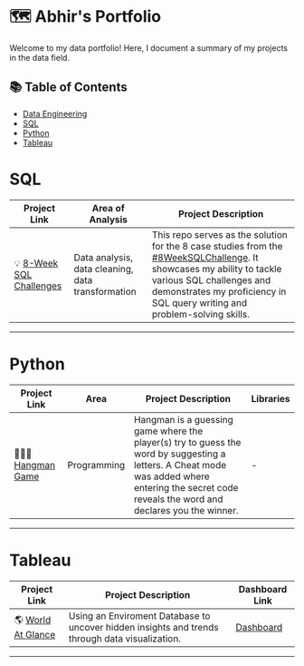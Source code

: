 # 🗺 Abhir's Portfolio

Welcome to my data portfolio! Here, I document a summary of my projects in the data field. 

## 📚 Table of Contents
- [Data Engineering](#data-engineering)
- [SQL](#sql)
- [Python](#python)
- [Tableau](#tableau)  
<!--
# Data Engineering

| Project Link | Completion Date | Tools | Project Description | 
|---|---|---|---|
| 🚗 [Uber Taxi](https://github.com/katiehuangx/data-engineering/tree/main/Uber%20Project) | May 2023 | Python, GCP (Storage, Compute Engine, BigQuery), Mage, Looker Studio | Developed and implemented an end-to-end ETL pipeline for processinsg NYC Trip Record data. The pipeline encompassed extracting raw data, performing data transformation using Python, applying fact and dimensional data modelling techniques, orchestrating the pipeline on Mage, and ultimately creating a dashboard using Looker Studio. |
| 🐶 [Dog Adoption](https://github.com/katiehuangx/data-engineering/tree/main/Dog%20Adoption) | Mar 2023 |Python, PostgreSQL, Jupyter Notebook | Designed, created, and deployed a custom data model for a dog adoption data set using Python and PostgreSQL on Jupyter Notebook. |

***
-->
# SQL

| Project Link | Area of Analysis | Project Description | 
|---|---|---|
| 💡 [8-Week SQL Challenges](https://github.com/katiehuangx/8-Week-SQL-Challenge) | Data analysis, data cleaning, data transformation | This repo serves as the solution for the 8 case studies from the [#8WeekSQLChallenge](https://8weeksqlchallenge.com). It showcases my ability to tackle various SQL challenges and demonstrates my proficiency in SQL query writing and problem-solving skills. | 
<!--
| 👩🏻‍⚕️ [Health Analytics Case Study](https://github.com/katiehuangx/Serious-SQL-Apprenticeship/blob/main/Health%20Analytics%20Mini%20Case%20Study.md) | Health analysis | I answer business questions related to patients data, such as average and median measurements per user, types of measurements for active users, and median blood pressure values for users. |  
| 🦠 [Covid-19 and the Impact on Malaysia Stock Market](https://github.com/katiehuangx/Covid-19-and-Impact-on-Malaysia-stock-market) | Data cleaning, data analysis | A project close to 🏡 home. Inspired by Alex Freberg's [Data Exploration Project](https://www.youtube.com/watch?v=qfyynHBFOsM&list=PLUaB-1hjhk8H48Pj32z4GZgGWyylqv85f&index=1), I analysed global and local Covid-19 cases & the impact on Malaysia stock market from Jan 2020 to Jul 2021 using SQL and Tableau. |  

-->

***

# Python

| Project Link | Area | Project Description | Libraries |    
|---|---|---|---|
| 👨🏾‍💻 [Hangman Game](https://github.com/abhirbhandary/Python/blob/main/Hangman_game_.ipynb) | Programming | Hangman is a guessing game where the player(s) try to guess the word by suggesting a letters. A Cheat mode was added where entering the secret code reveals the word and declares you the winner.| - |      
<!--
| 📺 [TMDb Movie Analysis](https://github.com/katiehuangx/Udacity-Data-Analyst-Nanodegree/blob/main/Project%202%20-%20TMDB%20Movie%20Analysis.ipynb) |   Data Wrangling & EDA | I analysed more than 10,000 TMDb movies and getting the answers to - Which actor(s) is associated with higher revenue and profit, Does a higher budget constitute to a higher profit, and Which director produced the highest grossing movie? | pandas, matplotlib |   
| ⛽️ [Fuel Economy](https://github.com/katiehuangx/Udacity-Data-Analyst-Nanodegree/blob/main/Case%20Study%202%20-%20Fuel%20Economy.ipynb) | Data Wrangling & EDA | Analysis on vehicles’ fuel economy in 2008 and 2018 to understand usage of alternative sources of fuel, changes in greenhouse gas and smog ratings over the decade, and vehicle features associated with better fuel economy. |  pandas, matplotlib |   
| 🍷 [Wine Quality](https://github.com/katiehuangx/Udacity-Data-Analyst-Nanodegree/blob/main/Case%20Study%201%20-%20Analysing%20Wine%20Quality.ipynb) | Data Wrangling & EDA | A study on red and white wine samples and understanding whether certain types of wine and their qualities (alcohol level, sugar content and acidity level) are associated with higher wine quality. | pandas, matplotlib |   
| 🌤 [Explore Weather Trends](https://github.com/katiehuangx/Udacity-Data-Analyst-Nanodegree/blob/main/Project%201%20-%20Explore%20Weather%20Trends.ipynb) | Time-series analysis | In this time-series analysis, I use moving average method to analyze local and global temperature data and compare the temperature trends where I live to overall global temperature trends. | pandas, matplotlib |
| 🛍 [Super Store Analysis](https://github.com/katiehuangx/Super-Store-Analysis/blob/main/Super_Store_Analysis.ipynb) | EDA | Analysis of sales data to find out highest revenue and profit product categories and top customer segments. | pandas, matplotlib, seaborn |
| 🏃🏻‍♀️ [Bellabeat Fitness Tracking Analysis](https://github.com/katiehuangx/Google-Data-Analytics-Capstone/blob/main/bellabeat-data-analysis.ipynb) | EDA | Discovered insights into whether users are using the FitBit app for tracking health habits, their frequency of usage across the week and whether there is correlation between the hours logged, number of steps taken and calories burnt. | pandas, matplotlib, seaborn |
-->
***

# Tableau

| Project Link | Project Description | Dashboard Link |
|---|---|---|
| 🌎 [World At Glance](https://public.tableau.com/app/profile/abhir.bhandary/viz/WorldAtGlance/Dashboard1) | Using an Enviroment Database to uncover hidden insights and trends through data visualization.| [Dashboard](https://public.tableau.com/app/profile/abhir.bhandary/viz/WorldAtGlance/Dashboard1) | 
<!--
| 🌎 [Covid-19 and the Impact on Malaysia Stock Market](https://github.com/katiehuangx/Covid-19-and-Impact-on-Malaysia-stock-market) | A project close to 🏡 home. Inspired by Alex Freberg's [Data Exploration Project](https://www.youtube.com/watch?v=qfyynHBFOsM&list=PLUaB-1hjhk8H48Pj32z4GZgGWyylqv85f&index=1), I analysed global and local Covid-19 cases in Malaysia and the impact on the KLSE stock market from Jan 2020 to Jul 2021 using SQL and Tableau. | [Dashboard](https://public.tableau.com/app/profile/abhir.bhandary/viz/WorldAtGlance/Dashboard1) | 
-->

***
<!--
# Katie's Guides

## 📚 SQL Resources

Looking to learn SQL for data analysis but don't know where to start? 

Check out [my post](https://www.linkedin.com/posts/katiehuangx_sql-for-data-analysis-udacity-free-courses-activity-6838753919229931520-u44C) on LinkedIn where I've compiled a comprehensive list of free SQL resources! From YouTube videos to interactive websites, courses, practice sites, and projects, this list has got you covered.

<knb><img width="535" alt="Screenshot 2021-09-29 at 9 28 28 PM" src="https://user-images.githubusercontent.com/81607668/135277994-a45a6cf2-becc-464b-a0c3-5315bef99f33.png"></knb>

## 👩🏻‍💻 Transition into Data Analytics Guide

Are you keen on pursuing a career in data analytics, but feeling lost on how to take the first steps?

Explore my comprehensive repo [here](https://github.com/katiehuangx/Transition-into-Data-Analytics), which contains all the essential resources you require to develop the technical expertise in SQL, Python, and Tableau!

## ✏️ How to Create a GitHub Portfolio

Are you new to GitHub and wondering how to showcase your coding skills to potential employers or clients? Look no further! 

My step-by-step tutorial [here](https://github.com/katiehuangx/How-to-Create-a-GitHub-Portfolio/blob/main/README.md) will guide you through creating a professional portfolio on GitHub.

In my guide, you will learn:
- How to create your profile on GitHub and add relevant information
- How to customize Markdown files to create a visually appealing portfolio
- How to create a new repository for each project and add project details and code
- Follow these steps and you'll have an impressive portfolio to showcase your coding projects in no time!

***
-->
